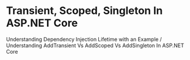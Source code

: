 # Transient, Scoped, Singleton In ASP.NET Core
Understanding Dependency Injection Lifetime with an Example / Understanding AddTransient Vs AddScoped Vs AddSingleton In ASP.NET Core
